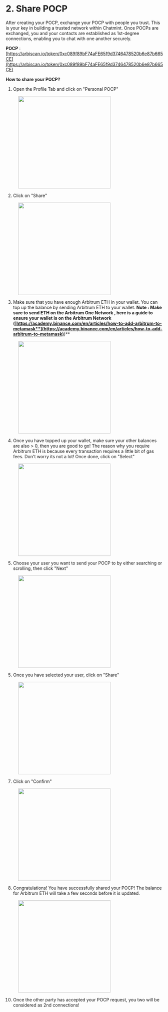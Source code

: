 # 2. Share POCP

After creating your POCP, exchange your POCP with people you trust. This is your key in building a trusted network within Chatmint. Once POCPs are exchanged, you and your contacts are established as 1st-degree connections, enabling you to chat with one another securely.

**POCP** : [https://arbiscan.io/token/0xc089f89bF74aFE65f9d3746478520b6e87b665CE](https://arbiscan.io/token/0xc089f89bF74aFE65f9d3746478520b6e87b665CE)



**How to share your POCP?**

1. Open the Profile Tab and click on "Personal POCP"

<div align="left">

<figure><img src="../.gitbook/assets/1 (1).png" alt="" width="295"><figcaption></figcaption></figure>

</div>

2. Click on "Share"

<div align="left">

<figure><img src="../.gitbook/assets/8.png" alt="" width="295"><figcaption></figcaption></figure>

</div>

3. Make sure that you have enough Arbitrum ETH  in your wallet. You can top up the balance by sending Arbitrum ETH to your wallet. **Note : Make sure to send ETH on the Arbitrum One Network , here is a guide to ensure your wallet is on the Arbitrum Network (**[**https://academy.binance.com/en/articles/how-to-add-arbitrum-to-metamask**](https://academy.binance.com/en/articles/how-to-add-arbitrum-to-metamask)**)**

<div align="left">

<figure><img src="../.gitbook/assets/9.png" alt="" width="295"><figcaption></figcaption></figure>

</div>

4. Once you have topped up your wallet, make sure your other balances are also > 0, then you are good to go! The reason why you require Arbitrum ETH is because every transaction requires a little bit of gas fees. Don't worry its not a lot! Once done, click on "Select"

<div align="left">

<figure><img src="../.gitbook/assets/10.png" alt="" width="295"><figcaption></figcaption></figure>

</div>

5. Choose your user you want to send your POCP to by either searching or scrolling, then click "Next"



<div align="left">

<figure><img src="../.gitbook/assets/11.png" alt="" width="295"><figcaption></figcaption></figure>

</div>

5. Once you have selected your user, click on "Share"

<div align="left">

<figure><img src="../.gitbook/assets/12.png" alt="" width="295"><figcaption></figcaption></figure>

</div>

7. Click on "Confirm"

<div align="left">

<figure><img src="../.gitbook/assets/13.png" alt="" width="295"><figcaption></figcaption></figure>

</div>

8. Congratulations! You have successfully shared your POCP! The balance for Arbitrum ETH will take a few seconds before it is updated.

<div align="left">

<figure><img src="../.gitbook/assets/15.png" alt="" width="295"><figcaption></figcaption></figure>

</div>

10. Once the other party has accepted your POCP request, you two will be considered as 2nd connections!

